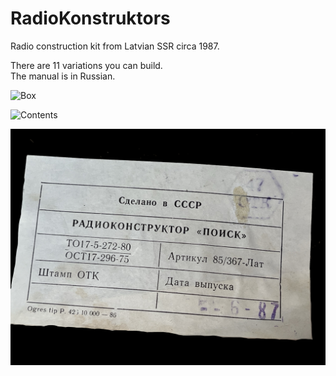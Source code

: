 # RadioKonstruktors
 Radio construction kit from Latvian SSR circa 1987.

 There are 11 variations you can build.<br>
 The manual is in Russian.<br>

 ![Box](/RadioKonstruktors_Box.jpg)

 ![Contents](/RadioKonstruktors_Contents.jpg)

 ![Details](/RadioKonstruktors_Details.jpg)
